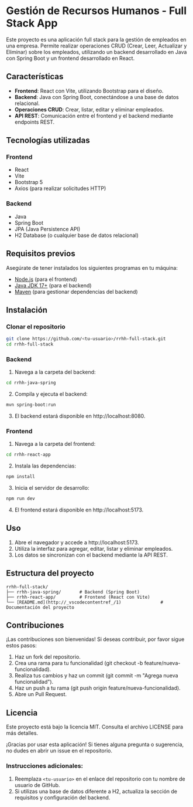 # Gestión de Recursos Humanos - Full Stack App

Este proyecto es una aplicación full stack para la gestión de empleados en una empresa. Permite realizar operaciones CRUD (Crear, Leer, Actualizar y Eliminar) sobre los empleados, utilizando un backend desarrollado en Java con Spring Boot y un frontend desarrollado en React.

## Características

- **Frontend**: React con Vite, utilizando Bootstrap para el diseño.
- **Backend**: Java con Spring Boot, conectándose a una base de datos relacional.
- **Operaciones CRUD**: Crear, listar, editar y eliminar empleados.
- **API REST**: Comunicación entre el frontend y el backend mediante endpoints REST.

## Tecnologías utilizadas

### Frontend
- React
- Vite
- Bootstrap 5
- Axios (para realizar solicitudes HTTP)

### Backend
- Java
- Spring Boot
- JPA (Java Persistence API)
- H2 Database (o cualquier base de datos relacional)

## Requisitos previos

Asegúrate de tener instalados los siguientes programas en tu máquina:

- [Node.js](https://nodejs.org/) (para el frontend)
- [Java JDK 17+](https://www.oracle.com/java/technologies/javase-downloads.html) (para el backend)
- [Maven](https://maven.apache.org/) (para gestionar dependencias del backend)

## Instalación

### Clonar el repositorio

```bash
git clone https://github.com/<tu-usuario>/rrhh-full-stack.git
cd rrhh-full-stack
```

### Backend

1. Navega a la carpeta del backend:

```bash
cd rrhh-java-spring
```

2. Compila y ejecuta el backend:

```bash
mvn spring-boot:run
```

3. El backend estará disponible en http://localhost:8080.

### Frontend

1. Navega a la carpeta del frontend:

```bash
cd rrhh-react-app
```

2. Instala las dependencias:

```bash
npm install
```

3. Inicia el servidor de desarrollo:

```bash
npm run dev
```

4. El frontend estará disponible en http://localhost:5173.


## Uso

1. Abre el navegador y accede a http://localhost:5173.
2. Utiliza la interfaz para agregar, editar, listar y eliminar empleados.
3. Los datos se sincronizan con el backend mediante la API REST.

## Estructura del proyecto

```
rrhh-full-stack/
├── rrhh-java-spring/       # Backend (Spring Boot)
├── rrhh-react-app/         # Frontend (React con Vite)
└── [README.md](http://_vscodecontentref_/1)               # Documentación del proyecto
```

## Contribuciones

¡Las contribuciones son bienvenidas! Si deseas contribuir, por favor sigue estos pasos:

1. Haz un fork del repositorio.
2. Crea una rama para tu funcionalidad (git checkout -b feature/nueva-funcionalidad).
3. Realiza tus cambios y haz un commit (git commit -m "Agrega nueva funcionalidad").
4. Haz un push a tu rama (git push origin feature/nueva-funcionalidad).
5. Abre un Pull Request.

## Licencia

Este proyecto está bajo la licencia MIT. Consulta el archivo LICENSE para más detalles.

¡Gracias por usar esta aplicación! Si tienes alguna pregunta o sugerencia, no dudes en abrir un issue en el repositorio.

### Instrucciones adicionales:

1. Reemplaza `<tu-usuario>` en el enlace del repositorio con tu nombre de usuario de GitHub.
2. Si utilizas una base de datos diferente a H2, actualiza la sección de requisitos y configuración del backend.

